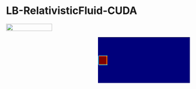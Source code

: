# LB-RelativisticFluid-CUDA
<p align="left">
  <img src="Temperature.gif" height="50%" width="50%">
</p>

<p align="right">
  <img src="jet.gif" height="50%" width="50%">
</p>
